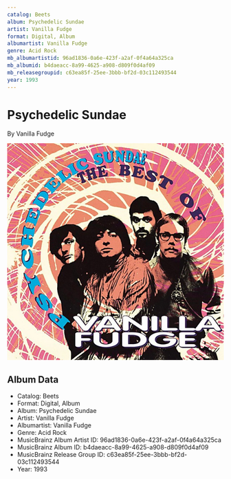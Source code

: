```yaml
---
catalog: Beets
album: Psychedelic Sundae
artist: Vanilla Fudge
format: Digital, Album
albumartist: Vanilla Fudge
genre: Acid Rock
mb_albumartistid: 96ad1836-0a6e-423f-a2af-0f4a64a325ca
mb_albumid: b4daeacc-8a99-4625-a908-d809f0d4af09
mb_releasegroupid: c63ea85f-25ee-3bbb-bf2d-03c112493544
year: 1993
---
```


# Psychedelic Sundae

By Vanilla Fudge

![](../../assets/beetscovers/Vanilla_Fudge-Psychedelic_Sundae.jpg)

## Album Data

- Catalog: Beets
- Format: Digital, Album
- Album: Psychedelic Sundae
- Artist: Vanilla Fudge
- Albumartist: Vanilla Fudge
- Genre: Acid Rock
- MusicBrainz Album Artist ID: 96ad1836-0a6e-423f-a2af-0f4a64a325ca
- MusicBrainz Album ID: b4daeacc-8a99-4625-a908-d809f0d4af09
- MusicBrainz Release Group ID: c63ea85f-25ee-3bbb-bf2d-03c112493544
- Year: 1993

